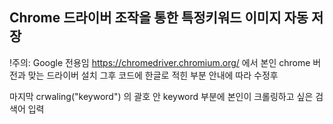 ## Chrome 드라이버 조작을 통한 특정키워드 이미지 자동 저장 

!주의: Google 전용임
https://chromedriver.chromium.org/ 에서 본인 chrome 버전과 맞는 드라이버 설치 그후 코드에 한글로 적힌 부분 안내에 따라 수정후 

마지막 crwaling("keyword") 의 괄호 안 keyword 부분에 본인이 크롤링하고 싶은 검색어 입력
